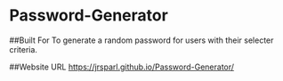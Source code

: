 # Password-Generator
##Built For
To generate a random password for users with their selecter criteria.

##Website URL
https://jrsparl.github.io/Password-Generator/

